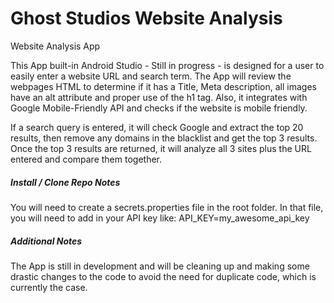# Ghost Studios Website Analysis
Website Analysis App


This App built-in Android Studio - Still in progress - is designed for a user to easily enter a website URL and search term. The App will review the webpages HTML to determine if it has a Title, Meta description, all images have an alt attribute and proper use of the h1 tag. Also, it integrates with Google Mobile-Friendly API and checks if the website is mobile friendly.

If a search query is entered, it will check Google and extract the top 20 results, then remove any domains in the blacklist and get the top 3 results. Once the top 3 results are returned, it will analyze all 3 sites plus the URL entered and compare them together.

##### Install / Clone Repo Notes #####
You will need to create a secrets.properties file in the root folder. In that file, you will need to add in your API key like: API_KEY=my_awesome_api_key

##### Additional Notes ######
The App is still in development and will be cleaning up and making some drastic changes to the code to avoid the need for duplicate code, which is currently the case.

